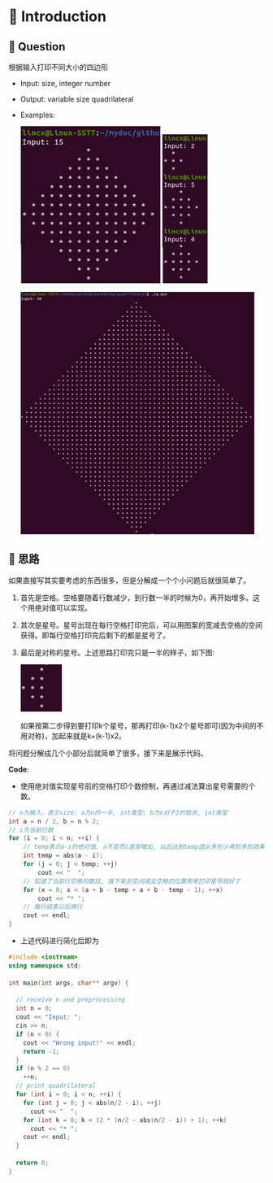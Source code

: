 

# 📕 Introduction

## 🤔 Question

根据输入打印不同大小的四边形

* Input: size, integer number

* Output: variable size quadrilateral

* Examples:

  ![ex01](./example01.png)  	<img src="./example02.png" alt="ex02" style="zoom:85%;" />
  
  <img src="./example03.png" alt="ex03" style="zoom:50%;" />



## 🧐 思路

如果直接写其实要考虑的东西很多，但是分解成一个个小问题后就很简单了。

1. 首先是空格。空格要随着行数减少，到行数一半的时候为0，再开始增多。这个用绝对值可以实现。

2. 其次是星号。星号出现在每行空格打印完后，可以用图案的宽减去空格的空间获得。即每行空格打印完后剩下的都是星号了。

3. 最后是对称的星号。上述思路打印完只是一半的样子，如下图:

   ![img01](./img01.png)

   如果按第二步得到要打印k个星号，那再打印(k-1)x2个星号即可(因为中间的不用对称)，加起来就是k+(k-1)x2。

将问题分解成几个小部分后就简单了很多，接下来是展示代码。

**Code**:

* 使用绝对值实现星号前的空格打印个数控制，再通过减法算出星号需要的个数。

```c++
// n为输入，表示size; a为n的一半, int类型; b为n对于2的取余, int类型
int a = n / 2, b = n % 2;
// i为当前行数
for (i = 0; i < n; ++i) {
    // temp表示a-i的绝对值, a不变而i逐渐增加, 以此达到temp值从多到少再到多的效果。
    int temp = abs(a - i);
    for (j = 0; j < temp; ++j)
        cout << "  ";
    // 知道了当前行空格的数目, 接下来总空间减去空格的位置用来打印星号就好了
    for (x = 0; x < (a + b - temp + a + b - temp - 1); ++x)
        cout << "* ";
    // 每行结束以后换行
    cout << endl;
}
```

* 上述代码进行简化后即为

```c++
#include <iostream>
using namespace std;

int main(int args, char** argv) {

  // receive n and preprocessing
  int n = 0;
  cout << "Input: ";
  cin >> n;
  if (n < 0) {
    cout << "Wrong input!" << endl;
    return -1;
  }
  if (n % 2 == 0)
    ++n;
  // print quadrilateral
  for (int i = 0; i < n; ++i) {
    for (int j = 0; j < abs(n/2 - i); ++j)
      cout << "  ";
    for (int k = 0; k < (2 * (n/2 - abs(n/2 - i)) + 1); ++k)
      cout << "* ";
    cout << endl;
  }

  return 0;
}
```

